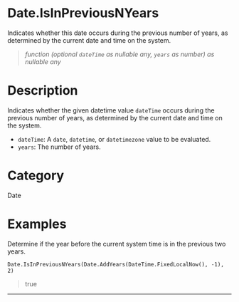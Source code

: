 ﻿# Date.IsInPreviousNYears
Indicates whether this date occurs during the previous number of years, as determined by the current date and time on the system.
> _function (optional <code>dateTime</code> as nullable any, <code>years</code> as number) as nullable any_
# Description 
Indicates whether the given datetime value <code>dateTime</code> occurs during the previous number of years, as determined by the current date and time on the system.
      <ul>
      <li><code>dateTime</code>: A <code>date</code>, <code>datetime</code>, or <code>datetimezone</code> value to be evaluated.</li>
      <li><code>years</code>: The number of years.</li>
      </ul>

# Category 
Date
# Examples 
Determine if the year before the current system time is in the previous two years.
```
Date.IsInPreviousNYears(Date.AddYears(DateTime.FixedLocalNow(), -1), 2)
```
> true
***
